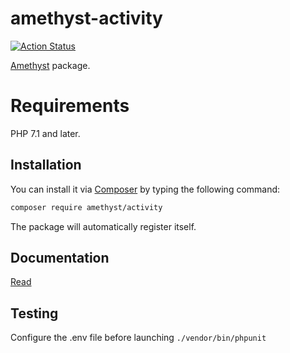 # amethyst-activity

[![Action Status](https://github.com/amethyst-php/activity/workflows/test/badge.svg)](https://github.com/amethyst-php/activity/actions)

[Amethyst](https://github.com/amethyst-php/amethyst) package.

# Requirements

PHP 7.1 and later.

## Installation

You can install it via [Composer](https://getcomposer.org/) by typing the following command:

```bash
composer require amethyst/activity
```

The package will automatically register itself.

## Documentation

[Read](docs/index.md)

## Testing

Configure the .env file before launching `./vendor/bin/phpunit`
